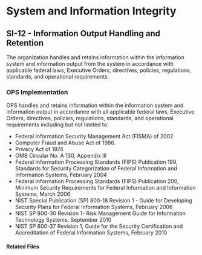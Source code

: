 # System and Information Integrity
## SI-12 - Information Output Handling and Retention

The organization handles and retains information within the information system and 
information output from the system in accordance with applicable federal laws, 
Executive Orders, directives, policies, regulations, standards, and operational 
requirements.

### OPS Implementation

OPS handles and retains information within the information system and information output in accordance with all applicable federal laws, Executive Orders, directives, policies, regulations, standards, and operational requirements including but not limited to:

- Federal Information Security Management Act (FISMA) of 2002
- Computer Fraud and Abuse Act of 1986.
- Privacy Act of 1974
- OMB Circular No. A 130, Appendix III
- Federal Information Processing Standards (FIPS) Publication 199, Standards for Security Categorization of Federal Information and Information Systems, February 2004
- Federal Information Processing Standards (FIPS) Publication 200, Minimum Security Requirements for Federal Information and Information Systems, March 2006
- NIST Special Publication (SP) 800-18 Revision 1 - Guide for Developing Security Plans for Federal Information Systems, February 2006
- NIST SP 800-30 Revision 1- Risk Management Guide for Information Technology Systems, September 2010
- NIST SP 800-37 Revision 1, Guide for the Security Certification and Accreditation of Federal Information Systems, February 2010


#### Related Files
